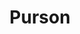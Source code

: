 ---
title: "Purson"
summary: "Psychedelic rock band from Southend-On-Sea, England. Final line-up: Rosalie Cunningham - vocals, guitar George Hudson - lead guitar, backing vocals Samuel Shove - Keyboards Justin Smith - bass Raphael Mura - drums Former members: Ed Turner - bass, guitar, percussion Barnaby Maddick - bass Jack Hobbs - drums James Last - drums During a UK tour in which a number of shows were cancelled, Purson announced that their 15 December 2016 London show at venue 'The Lexington' would be the band's last. Rosalie Cunningham, George Hudson, Samuel Shove, Justin Smith and Raphael Mura were joined by Jack Hobbs on Electric Piano for that show an hour after which the band's facebook page proclaimed: \"Thank you and goodnight.\" No explanation for the decision was made public. Rosalie Cunningham subsequently released a solo album."
slug: "purson"
image: "purson.jpg"
apple_music_artist_url: "https://music.apple.com/gb/artist/purson/516682295"
wikipedia_url: "https://en.wikipedia.org/wiki/Purson_(band)"
---